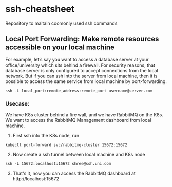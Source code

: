 # ssh-cheatsheet
Repository to maitain coomonly used ssh commands

## Local Port Forwarding: Make remote resources accessible on your local machine
For example, let’s say you want to access a database server at your office/university which sits behind a firewall. For security reasons, that database server is only configured to accept connections from the local network. But if you can ssh into the server from local machine, then it is possible to access the same service from local machine by port-forwarding.

```
ssh -L local_port:remote_address:remote_port username@server.com
```

### Usecase: 
We have K8s cluster behind a fire wall, and we have RabbitMQ on the K8s. We want to access the RabbitMQ Management dashboard from local machine.
1. First ssh into the K8s node, run 
```
kubectl port-forward svc/rabbitmq-cluster 15672:15672
```

2. Now create a ssh tunnel between local machine and K8s node
```
ssh -L 15672:localhost:15672 shree@ssh.uni.com
```

3. That's it, now you can access the RabbitMQ dashboard at http://localhost:15672


